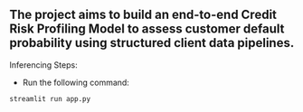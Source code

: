 The project aims to build an  end-to-end Credit Risk Profiling Model to assess customer default probability using structured client data pipelines.
---
Inferencing Steps:
- Run the following command:
```bash
streamlit run app.py
```
